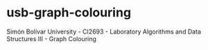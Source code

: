 # usb-graph-colouring
Simón Bolívar University - CI2693 - Laboratory Algorithms and Data Structures III - Graph Colouring
